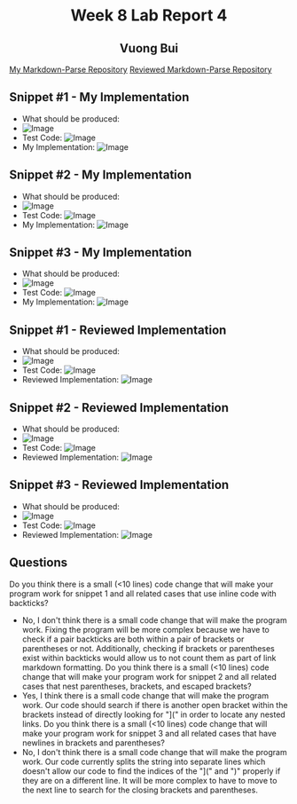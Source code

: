 # <center> Week 8 Lab Report 4 </center>
## <center> Vuong Bui </center>
[My Markdown-Parse Repository](https://github.com/v2bui/markdown-parse)
[Reviewed Markdown-Parse Repository](https://github.com/AnniePhan02/CSE15L-Panther)
## Snippet #1 - My Implementation
* What should be produced: 
* ![Image](SS4-1.png)
* Test Code: ![Image](SS4-4.png)
* My Implementation: ![Image](SS4-7.png)

## Snippet #2 - My Implementation
* What should be produced: 
* ![Image](SS4-2.png)
* Test Code: ![Image](SS4-5.png)
* My Implementation: ![Image](SS4-8.png)

## Snippet #3 - My Implementation
* What should be produced: 
* ![Image](SS4-3.png)
* Test Code: ![Image](SS4-6.png)
* My Implementation: ![Image](SS4-9.png)

## Snippet #1 - Reviewed Implementation
* What should be produced: 
* ![Image](SS4-1.png)
* Test Code: ![Image](SS4-4.png)
* Reviewed Implementation: ![Image](SS4-10.png)

## Snippet #2 - Reviewed Implementation
* What should be produced: 
* ![Image](SS4-2.png)
* Test Code: ![Image](SS4-5.png)
* Reviewed Implementation: ![Image](SS4-11.png)

## Snippet #3 - Reviewed Implementation
* What should be produced: 
* ![Image](SS4-3.png)
* Test Code: ![Image](SS4-6.png)
* Reviewed Implementation: ![Image](SS4-12.png)

## Questions
Do you think there is a small (<10 lines) code change that will make your program work for snippet 1 and all related cases that use inline code with backticks?
* No, I don't think there is a small code change that will make the program work. Fixing the program will be more complex because we have to check if a pair backticks are both within a pair of brackets or parentheses or not. Additionally, checking if brackets or parentheses exist within backticks would allow us to not count them as part of link markdown formatting.
Do you think there is a small (<10 lines) code change that will make your program work for snippet 2 and all related cases that nest parentheses, brackets, and escaped brackets? 
* Yes, I think there is a small code change that will make the program work. Our code should search if there is another open bracket within the brackets instead of directly looking for "](" in order to locate any nested links.
Do you think there is a small (<10 lines) code change that will make your program work for snippet 3 and all related cases that have newlines in brackets and parentheses?
* No, I don't think there is a small code change that will make the program work. Our code currently splits the string into separate lines which doesn't allow our code to find the indices of the "](" and ")" properly if they are on a different line. It will be more complex to have to move to the next line to search for the closing brackets and parentheses.